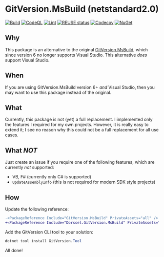 <!--
SPDX-FileCopyrightText: 2024 Frans van Dorsselaer

SPDX-License-Identifier: MIT
-->

# GitVersion.MsBuild (netstandard2.0)

[![Build](https://github.com/dorssel/gitversion-msbuild/actions/workflows/dotnet.yml/badge.svg?branch=main)](https://github.com/dorssel/gitversion-msbuild/actions?query=workflow%3ABuild+branch%3Amain)
[![CodeQL](https://github.com/dorssel/gitversion-msbuild/actions/workflows/codeql.yml/badge.svg?branch=main)](https://github.com/dorssel/gitversion-msbuild/actions?query=workflow%3ACodeQL+branch%3Amain)
[![Lint](https://github.com/dorssel/gitversion-msbuild/actions/workflows/lint.yml/badge.svg?branch=main)](https://github.com/dorssel/gitversion-msbuild/actions?query=workflow%3ALint+branch%3Amain)
[![REUSE status](https://api.reuse.software/badge/github.com/dorssel/gitversion-msbuild)](https://api.reuse.software/info/github.com/dorssel/gitversion-msbuild)
[![Codecov](https://codecov.io/gh/dorssel/gitversion-msbuild/branch/main/graph/badge.svg?token=gn5x2PehaL)](https://codecov.io/gh/dorssel/gitversion-msbuild)
[![NuGet](https://img.shields.io/nuget/v/Dorssel.GitVersion.MsBuild?logo=nuget)](https://www.nuget.org/packages/Dorssel.GitVersion.MsBuild)

## Why

This package is an alternative to the original [GitVersion.MsBuild](https://gitversion.net/docs/usage/msbuild), which
since version 6 no longer supports Visual Studio. This alternative *does* support Visual Studio.

## When

If you are using GitVersion.MsBuild version 6+ *and* Visual Studio, then you may want to use this package instead
of the original.

## What

Currently, this package is not (yet) a full replacement. I implemented only the features I required
for my own projects. However, it is really easy to extend it; I see no reason why this could not be a
full replacement for all use cases.

## What *NOT*

Just create an issue if you require one of the following features, which are currently *not* supported:

- VB, F# (currently only C# is supported)
- `UpdateAssemblyInfo` (this is not required for modern SDK style projects)

## How

Update the following reference:

```diff
-<PackageReference Include="GitVersion.MsBuild" PrivateAssets="all" />
+<PackageReference Include="Dorssel.GitVersion.MsBuild" PrivateAssets="all" />
```

Add the GitVersion CLI tool to your solution:

```powershell
dotnet tool install GitVersion.Tool
```

All done!
